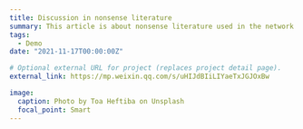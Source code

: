 ```yaml
---
title: Discussion in nonsense literature
summary: This article is about nonsense literature used in the network.
tags:
  - Demo
date: "2021-11-17T00:00:00Z"

# Optional external URL for project (replaces project detail page).
external_link: https://mp.weixin.qq.com/s/uHIJdBIiLIYaeTxJGJOxBw

image:
  caption: Photo by Toa Heftiba on Unsplash
  focal_point: Smart
---
```

